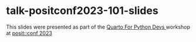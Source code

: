 
# talk-positconf2023-101-slides

<!-- badges: start -->
<!-- badges: end -->

This slides were presented as part of the [Quarto For Python Devs
](https://hamelsmu.github.io/posit-python-quarto/) workshop at [posit::conf 2023](https://posit.co/conference/2023)
